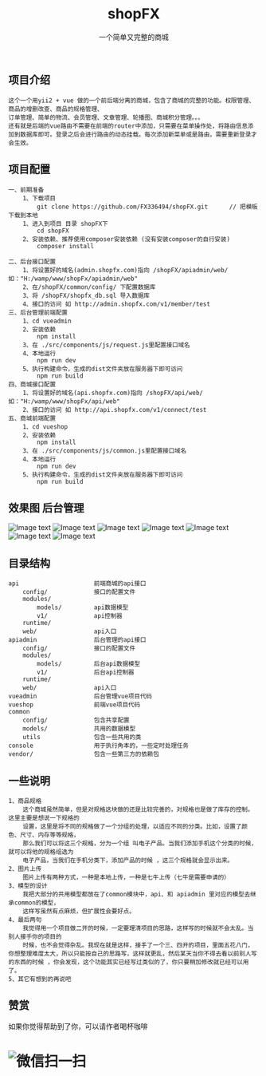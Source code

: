 <div align="center">
    <h1>shopFX</h1>
    <P>一个简单又完整的商城</P>
    <br>
</div>

## 项目介绍 ##
    这个一个用yii2 + vue 做的一个前后端分离的商城，包含了商城的完整的功能。权限管理、商品的增删改查、商品的规格管理、
    订单管理、简单的物流、会员管理、文章管理、轮播图、商城积分管理。。。
    还有就是后端的vue路由不需要在前端的router中添加，只需要在菜单操作处，将路由信息添加到数据库即可。登录之后会进行路由的动态挂载。每次添加新菜单或是路由，需要重新登录才会生效。

## 项目配置 ##
    一、前期准备
        1、下载项目
            git clone https://github.com/FX336494/shopFX.git      // 把模板下载到本地
        1、进入到项目 目录 shopFX下 
            cd shopFX
        2、安装依赖、推荐使用composer安装依赖 (没有安装composer的自行安装)
            composer install

    二、后台接口配置
        1、将设置好的域名(admin.shopfx.com)指向 /shopFX/apiadmin/web/   如："H:/wamp/www/shopFx/apiadmin/web"
        2、在/shopFX/common/config/ 下配置数据库
        3、将 /shopFX/shopfx_db.sql 导入数据库
        4、接口的访问 如 http://admin.shopfx.com/v1/member/test
    三、后台管理前端配置
        1、cd vueadmin
        2、安装依赖
            npm install
        3、在 ./src/components/js/request.js里配置接口域名
        4、本地运行
            npm run dev
        5、执行构建命令，生成的dist文件夹放在服务器下即可访问
            npm run build
    四、商城接口配置
        1、将设置好的域名(api.shopfx.com)指向 /shopFX/api/web/   如："H:/wamp/www/shopFx/api/web"
        2、接口的访问 如 http://api.shopfx.com/v1/connect/test  
    五、商城前端配置
        1、cd vueshop
        2、安装依赖
            npm install
        3、在 ./src/components/js/common.js里配置接口域名
        4、本地运行
            npm run dev
        5、执行构建命令，生成的dist文件夹放在服务器下即可访问
            npm run build    

## 效果图 后台管理 ##
![Image text](https://raw.githubusercontent.com/FX336494/shopFX/master/api/web/assets/1.png)
![Image text](https://raw.githubusercontent.com/FX336494/shopFX/master/api/web/assets/2.png)
![Image text](https://raw.githubusercontent.com/FX336494/shopFX/master/api/web/assets/3.png)
![Image text](https://raw.githubusercontent.com/FX336494/shopFX/master/api/web/assets/4.png)
![Image text](https://raw.githubusercontent.com/FX336494/shopFX/master/api/web/assets/5.png)
![Image text](https://raw.githubusercontent.com/FX336494/shopFX/master/api/web/assets/6.png)
![Image text](https://raw.githubusercontent.com/FX336494/shopFX/master/api/web/assets/7.png)

目录结构
-------------------

```
api                     前端商城的api接口
    config/             接口的配置文件
    modules/
        models/         api数据模型
        v1/             api控制器
    runtime/            
    web/                api入口
apiadmin                后台管理的api接口
    config/             接口的配置文件
    modules/
        models/         后台api数据模型
        v1/             后台api控制器
    runtime/            
    web/                api入口
vueadmin                后台管理vue项目代码
vueshop                 前端vue项目代码
common
    config/             包含共享配置
    models/             共用的数据模型
    utils               包含一些共用的类
console                 用于执行角本的，一些定时处理任务
vendor/                 包含一些第三方的依赖包

```

## 一些说明
    1、商品规格
        这个商城虽然简单，但是对规格这块做的还是比较完善的，对规格也是做了库存的控制。这里主要是想说一下规格的
        设置，这里是将不同的规格做了一个分组的处理，以适应不同的分类。比如，设置了颜色、尺寸、内存等等规格，
        那么我们可以将这三个规格，分为一个组 叫电子产品。当我们添加手机这个分类的时候，就可以将他的规格组选为
        电子产品，当我们在手机分类下，添加产品的时候 ，这三个规格就会显示出来。
    2、图片上传
        图片上传有两种方式，一种是本地上传，一种是七牛上传（七牛是需要申请的）
    3、模型的设计
        我把大部分的共用模型都放在了common模块中，api、和 apiadmin 里对应的模型去继承common的模型，
        这样写虽然有点麻烦，但扩展性会要好点。 
    4、最后两句
        我觉得用一个项目做二开的时候，一定要理清项目的思路，这样写的时候就不会太乱。当别人接手你的项目的
        时候，也不会觉得杂乱。我现在就是这样，接手了一个三、四开的项目，里面五花八门，你想整理难度太大，所以只能按自己的思路写，这样就更乱，然后某天当你不得去看以前别人写的东西的时候 ，你会发现，这个功能其实已经写过类似的了，你只要稍加修改就已经可以用了。
    5、其它有想到的再说吧 


## 赞赏
如果你觉得帮助到了你，可以请作者喝杯咖啡 

![微信扫一扫](https://raw.githubusercontent.com/FX336494/admin_v1/master/apiadmin/web/data/6.png)
=======
